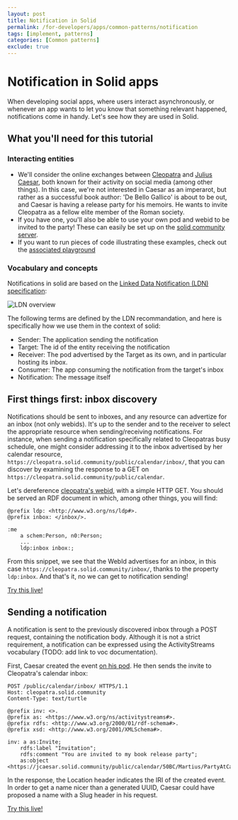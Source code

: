```yaml
---
layout: post
title: Notification in Solid
permalink: /for-developers/apps/common-patterns/notification
tags: [implement, patterns]
categories: [Common patterns]
exclude: true
---
```


# Notification in Solid apps

When developing social apps, where users interact asynchronously, or whenever an app wants to let you know that something relevant happened, notifications come in handy. Let's see how they are used in Solid.

## What you'll need for this tutorial

### Interacting entities

- We'll consider the online exchanges between [Cleopatra](https://cleopatra.solid.community) and [Julius Caesar](https://jcaesar.solid.community), both known for their activity on social media (among other things). In this case, we're not interested in Caesar as an imperarot, but rather as a successful book author: 'De Bello Gallico' is about to be out, and Caesar is having a release party for his memoirs. He wants to invite Cleopatra as a fellow elite member of the Roman society.
- If you have one, you'll also be able to use your own pod and webid to be invited to the party! These can easily be set up on the [solid community server](https://solid.community/).
- If you want to run pieces of code illustrating these examples, check out the [associated playground](https://tech.io/playgrounds/51181/common-patterns-with-solid)

### Vocabulary and concepts

Notifications in solid are based on the [Linked Data Notification (LDN) specification](https://www.w3.org/TR/ldn/):

![LDN overview](https://www.w3.org/ns/ldp/linked-data-notifications-overview.svg)

The following terms are defined by the LDN recommandation, and here is specifically how we use them in the context of solid:
- Sender: The application sending the notification
- Target: The id of the entity receiving the notification
- Receiver: The pod advertised by the Target as its own, and in particular hosting its inbox.
- Consumer: The app consuming the notification from the target's inbox
- Notification: The message itself

## First things first: inbox discovery

Notifications should be sent to inboxes, and any resource can advertize for an inbox (not only webids). It's up to the sender and to the receiver to select the appropriate resource when sending/receiving notifications. For instance, when sending a notification specifically related to Cleopatras busy schedule, one might consider addressing it to the inbox advertised by her calendar resource, `https://cleopatra.solid.community/public/calendar/inbox/`, that you can discover by examining the response to a GET on `https://cleopatra.solid.community/public/calendar`.

Let's dereference [cleopatra's webid](https://cleopatra.solid.community/profile/card#me), with a simple HTTP GET. You should be served an RDF document in which, among other things, you will find:
```
@prefix ldp: <http://www.w3.org/ns/ldp#>.
@prefix inbox: </inbox/>.

:me
    a schem:Person, n0:Person;
    ...
    ldp:inbox inbox:;
```

From this snippet, we see that the WebId advertises for an inbox, in this case `https://cleopatra.solid.community/inbox/`, thanks to the property `ldp:inbox`. And that's it, no we can get to notification sending!

[Try this live!](https://tech.io/playground-widget/1cee1f6e53d54b86a26dc8752218c3f018115/managing-notifications/890003/What%20is%20Cleopatra's%20inbox)

## Sending a notification

A notification is sent to the previously discovered inbox through a POST request, containing the notification body. Although it is not a strict requirement, a notification can be expressed using the ActivityStreams vocabulary (TODO: add link to voc documentation).

First, Caesar created the event [on his pod](https://jcaesar.solid.community/public/calendar/50BC/Martius/PartyAtCaesarPalace.ttl). He then sends the invite to Cleopatra's calendar inbox:
```
POST /public/calendar/inbox/ HTTPS/1.1
Host: cleopatra.solid.community
Content-Type: text/turtle

@prefix inv: <>.
@prefix as: <https://www.w3.org/ns/activitystreams#>.
@prefix rdfs: <http://www.w3.org/2000/01/rdf-schema#>.
@prefix xsd: <http://www.w3.org/2001/XMLSchema#>.

inv: a as:Invite;
    rdfs:label "Invitation";
    rdfs:comment "You are invited to my book release party";
    as:object <https://jcaesar.solid.community/public/calendar/50BC/Martius/PartyAtCaesarPalace.ttl>.
```

In the response, the Location header indicates the IRI of the created event. In order to get a name nicer than a generated UUID, Caesar could have proposed a name with a Slug header in his request.

[Try this live!](https://tech.io/playground-widget/1cee1f6e53d54b86a26dc8752218c3f018115/managing-notifications/890004/Let's%20get%20crazy%20sending%20out%20invites)
